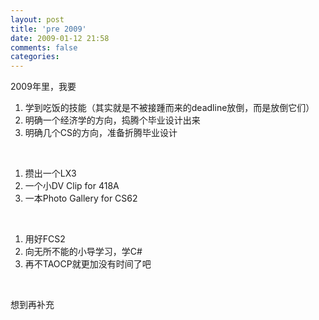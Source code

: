 ```yaml
---
layout: post
title: 'pre 2009'
date: 2009-01-12 21:58
comments: false
categories: 
---
```

    

2009年里，我要 

  1. 学到吃饭的技能（其实就是不被接踵而来的deadline放倒，而是放倒它们）  
  2. 明确一个经济学的方向，捣腾个毕业设计出来  
  3. 明确几个CS的方向，准备折腾毕业设计

  

  1. 攒出一个LX3  
  2. 一个小DV Clip for 418A  
  3. 一本Photo Gallery for CS62

  

  1. 用好FCS2  
  2. 向无所不能的小导学习，学C#  
  3. 再不TAOCP就更加没有时间了吧

  

想到再补充  
